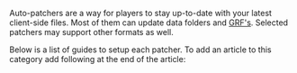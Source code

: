 Auto-patchers are a way for players to stay up-to-date with your latest client-side files. Most of them can update data
folders and [GRF's](../grf.md). Selected patchers may support other formats as well.

Below is a list of guides to setup each patcher. To add an article to this category add following at the end of the
article:
